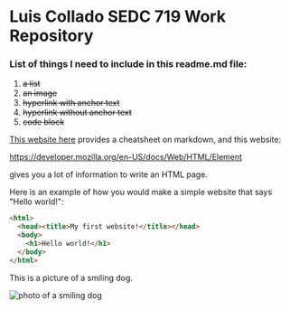 # Luis Collado SEDC 719 Work Repository

### List of things I need to include in this readme.md file:
1. <s>a list</s>
2. <s>an image</s>
3. <s>hyperlink with anchor text</s>
4. <s>hyperlink without anchor text</s>
5. <s>code block</s>


[This website here](https://github.com/adam-p/markdown-here/wiki/Markdown-Cheatsheet) provides a cheatsheet on markdown, and this website:

https://developer.mozilla.org/en-US/docs/Web/HTML/Element

gives you a lot of information to write an HTML page. 

Here is an example of how you would make a simple website that says "Hello world!":
```HTML
<html>
  <head><title>My first website!</title></head>
  <body>
    <h1>Hello world!</h1>
  </body>
</html>
```

This is a picture of a smiling dog.


![photo of a smiling dog](https://www.usatoday.com/gcdn/presto/2023/01/12/USAT/c37165d2-a59c-493a-a3dc-61b04e00b289-star_smiling_toothy.jpg)
